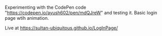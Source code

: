 Experimenting with the CodePen code "https://codepen.io/ayush602/pen/mdQJreW" and testing it.
Basic login page wtih animation.

Live at https://sultan-ubiquitous.github.io/LogInPage/
